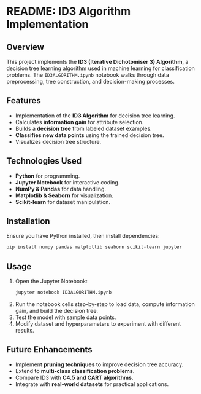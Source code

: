 # README: ID3 Algorithm Implementation

## Overview
This project implements the **ID3 (Iterative Dichotomiser 3) Algorithm**, a decision tree learning algorithm used in machine learning for classification problems. The `ID3ALGORITHM.ipynb` notebook walks through data preprocessing, tree construction, and decision-making processes.

## Features
- Implementation of the **ID3 Algorithm** for decision tree learning.
- Calculates **information gain** for attribute selection.
- Builds a **decision tree** from labeled dataset examples.
- **Classifies new data points** using the trained decision tree.
- Visualizes decision tree structure.

## Technologies Used
- **Python** for programming.
- **Jupyter Notebook** for interactive coding.
- **NumPy & Pandas** for data handling.
- **Matplotlib & Seaborn** for visualization.
- **Scikit-learn** for dataset manipulation.

## Installation
Ensure you have Python installed, then install dependencies:

```bash
pip install numpy pandas matplotlib seaborn scikit-learn jupyter
```

## Usage
1. Open the Jupyter Notebook:
   ```bash
   jupyter notebook ID3ALGORITHM.ipynb
   ```
2. Run the notebook cells step-by-step to load data, compute information gain, and build the decision tree.
3. Test the model with sample data points.
4. Modify dataset and hyperparameters to experiment with different results.

## Future Enhancements
- Implement **pruning techniques** to improve decision tree accuracy.
- Extend to **multi-class classification problems**.
- Compare ID3 with **C4.5 and CART algorithms**.
- Integrate with **real-world datasets** for practical applications.
